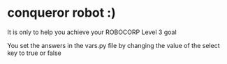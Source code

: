 # conqueror robot :)

It is only to help you achieve your ROBOCORP Level 3 goal

You set the answers in the vars.py file
by changing the value of the select key to true or false
